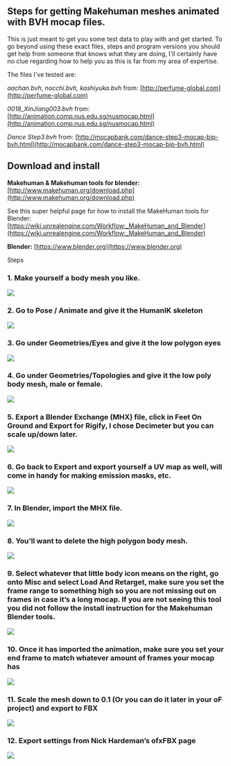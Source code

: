 ## Steps for getting Makehuman meshes animated with BVH mocap files. 

This is just meant to get you some test data to play with and get started. To go beyond using these exact files, steps and program versions you should get help from someone that knows what they are doing, I'll certainly have no clue regarding how to help you as this is far from my area of expertise.

The files I've tested are: 

*aachan.bvh, nocchi.bvh, kashiyuka.bvh* from:
[http://perfume-global.com](http://perfume-global.com)

*0018_XinJiang003.bvh* from:
[http://animation.comp.nus.edu.sg/nusmocap.html](http://animation.comp.nus.edu.sg/nusmocap.html)

*Dance Step3.bvh* from: [http://mocapbank.com/dance-step3-mocap-bip-bvh.html](http://mocapbank.com/dance-step3-mocap-bip-bvh.html) 

 
## Download and install

**Makehuman & Makehuman tools for blender:** [http://www.makehuman.org/download.php](http://www.makehuman.org/download.php)

See this super helpful page for how to install the MakeHuman tools for Blender: [https://wiki.unrealengine.com/Workflow:_MakeHuman_and_Blender](https://wiki.unrealengine.com/Workflow:_MakeHuman_and_Blender)

**Blender:** [https://www.blender.org](https://www.blender.org)

Steps

### 1. Make yourself a body mesh you like.

![](Images/Step001.png)

### 2. Go to Pose / Animate and give it the HumanIK skeleton

![](Images/Step002.png)

### 3. Go under Geometries/Eyes and give it the low polygon eyes

![](Images/Step003.png)

### 4. Go under Geometries/Topologies and give it the low poly body mesh, male or female.

![](Images/Step004.png)

### 5. Export a Blender Exchange (MHX) file, click in Feet On Ground and Export for Rigify, I chose Decimeter but you can scale up/down later.

![](Images/Step005.png)

### 6. Go back to Export and export yourself a UV map as well, will come in handy for making emission masks, etc.

![](Images/Step006.png)

### 7. In Blender, import the MHX file.

![](Images/Step007.png)

### 8. You’ll want to delete the high polygon body mesh.

![](Images/Step008.png)

### 9. Select whatever that little body icon means on the right, go onto Misc and select Load And Retarget, make sure you set the frame range to something high so you are not missing out on frames in case it’s a long mocap. If you are not seeing this tool you did not follow the install instruction for the Makehuman Blender tools.

![](Images/Step009.png)

### 10. Once it has imported the animation, make sure you set your end frame to match whatever amount of frames your mocap has

![](Images/Step010.png)

### 11. Scale the mesh down to 0.1 (Or you can do it later in your oF project) and export to FBX

![](Images/Step011.png)

### 12. Export settings from Nick Hardeman’s ofxFBX page

![](Images/Step012.png)


